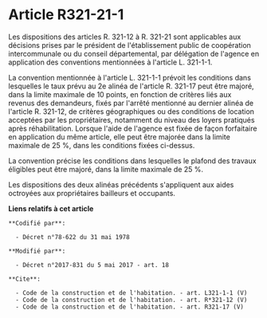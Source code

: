 # Article R321-21-1

Les dispositions des articles R. 321-12 à R. 321-21 sont applicables aux décisions prises par le président de l'établissement
public de coopération intercommunale ou du conseil départemental, par délégation de l'agence en application des conventions
mentionnées à l'article L. 321-1-1. 

La convention mentionnée à l'article L. 321-1-1 prévoit les conditions dans lesquelles le taux prévu au 2e alinéa de
l'article R. 321-17 peut être majoré, dans la limite maximale de 10 points, en fonction de critères liés aux revenus des
demandeurs, fixés par l'arrêté mentionné au dernier alinéa de l'article R. 321-12, de critères géographiques ou des
conditions de location acceptées par les propriétaires, notamment du niveau des loyers pratiqués après réhabilitation.
Lorsque l'aide de l'agence est fixée de façon forfaitaire en application du même article, elle peut être majorée dans la
limite maximale de 25 %, dans les conditions fixées ci-dessus. 

La convention précise les conditions dans lesquelles le plafond des travaux éligibles peut être majoré, dans la limite
maximale de 25 %. 

Les dispositions des deux alinéas précédents s'appliquent aux aides octroyées aux propriétaires bailleurs et occupants.

**Liens relatifs à cet article**

	**Codifié par**:

	  - Décret n°78-622 du 31 mai 1978

	**Modifié par**:

	  - Décret n°2017-831 du 5 mai 2017 - art. 18

	**Cite**:

	  - Code de la construction et de l'habitation. - art. L321-1-1 (V)
	  - Code de la construction et de l'habitation. - art. R*321-12 (V)
	  - Code de la construction et de l'habitation. - art. R321-17 (V)

